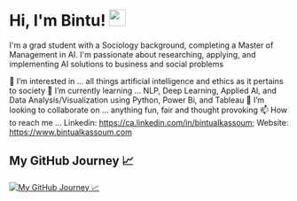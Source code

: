 

# Hi, I'm Bintu! <img src="https://raw.githubusercontent.com/MartinHeinz/MartinHeinz/master/wave.gif" width="30px">

I'm a grad student with a Sociology background, completing a Master of Management in AI. I'm passionate about researching, applying, and implementing AI solutions to business and social problems

👀 I’m interested in ... all things artificial intelligence and ethics as it pertains to society 
🌱 I’m currently learning ... NLP, Deep Learning, Applied AI, and Data Analysis/Visualization using Python, Power Bi, and Tableau 
💞️ I’m looking to collaborate on ... anything fun, fair and thought provoking 
📫 How to reach me ... Linkedin: https://ca.linkedin.com/in/bintualkassoum; Website: https://www.bintualkassoum.com

## My GitHub Journey 📈

<a href="https://github.com/bintualkassoum/bintualkassoum">
  <img align="center" src="https://github-readme-stats.vercel.app/api?username=bintualkassoum&show_icons=true&line_height=27&count_private=true&title_color=F25757&text_color=5BC8AF&icon_color=6C91BF&bg_color=212529" alt="My GitHub Journey 📈" />
</a>



